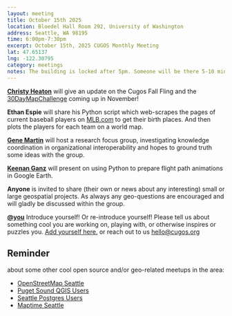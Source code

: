 ```yaml
---
layout: meeting
title: October 15th 2025
location: Bloedel Hall Room 292, University of Washington
address: Seattle, WA 98195
time: 6:00pm-7:30pm
excerpt: October 15th, 2025 CUGOS Monthly Meeting
lat: 47.65137
lng: -122.30795
category: meetings
notes: The building is locked after 5pm. Someone will be there 5-10 minutes until 6pm to let us in. If you see nobody around and can't access, call the phone number posted at the door to be let in. We will adjourn to a nearby pub for a happy hour after the meeting!
---
```


**[Christy Heaton](https://christyheaton.github.io/)** will give an update on the Cugos Fall Fling and the [30DayMapChallenge](https://30daymapchallenge.com/) coming up in November!

**Ethan Espie** will share his Python script which web-scrapes the pages of current baseball players on [MLB.com](https://www.mlb.com/) to get their birth places. And then plots the players for each team on a world map.

**[Gene Martin](http://www.genemartin.us/home.html)** will host a research focus group, investigating knowledge coordination in organizational interoperability and hopes to ground truth some ideas with the group.

**[Keenan Ganz](https://s-kganz.github.io/)** will present on using Python to prepare flight path animations in Google Earth.

**Anyone** is invited to share (their own or news about any interesting) small or large geospatial projects. As always any geo-questions are encouraged and will gladly be discussed within the group.

**[@you](http://cugos.org/people/)** Introduce yourself! Or re-introduce yourself! Please tell us about something cool you are working on, playing with, or otherwise inspires or puzzles you. [Add yourself here.](https://github.com/cugos/cugos.github.com/blob/main/meetings/_posts/2025-04-16-cugos_monthly.md) or reach out to us hello@cugos.org

## Reminder

about some other cool open source and/or geo-related meetups in the area:
- [OpenStreetMap Seattle](https://www.meetup.com/OpenStreetMap-Seattle/)
- [Puget Sound QGIS Users](https://www.meetup.com/Puget-Sound-QGIS-Users-Group/)
- [Seattle Postgres Users](https://www.meetup.com/Seattle-Postgres/)
- [Maptime Seattle](https://www.meetup.com/MaptimeSEA/)
